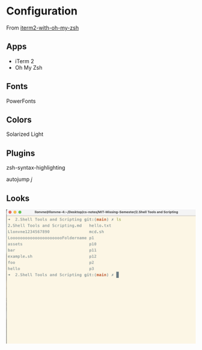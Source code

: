 # Configuration

From [iterm2-with-oh-my-zsh](https://github.com/sirius1024/iterm2-with-oh-my-zsh)







## Apps

* iTerm 2
* Oh My Zsh

## Fonts

PowerFonts

## Colors

Solarized Light

## Plugins

zsh-syntax-highlighting

autojump *j*



## Looks

<img src="./assets/CleanShot%202024-01-03%20at%2014.41.46@2x.png" alt="CleanShot 2024-01-03 at 14.41.46@2x" style="zoom:50%;" />





